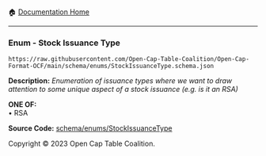 :house: [Documentation Home](../../../README.md)

---

### Enum - Stock Issuance Type

`https://raw.githubusercontent.com/Open-Cap-Table-Coalition/Open-Cap-Format-OCF/main/schema/enums/StockIssuanceType.schema.json`

**Description:** _Enumeration of issuance types where we want to draw attention to some unique aspect of a stock issuance (e.g. is it an RSA)_

**ONE OF:**</br>&bull; RSA

**Source Code:** [schema/enums/StockIssuanceType](../../../../schema/enums/StockIssuanceType.schema.json)

Copyright © 2023 Open Cap Table Coalition.

